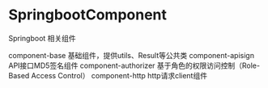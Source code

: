 # SpringbootComponent
Springboot 相关组件

component-base 基础组件，提供utils、Result等公共类
component-apisign API接口MD5签名组件
component-authorizer 基于角色的权限访问控制（Role-Based Access Control）
component-http http请求client组件

